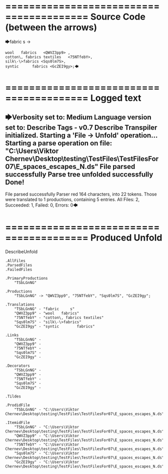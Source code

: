 ========================================
Source Code (between the arrows)
========================================

🡆fabric     s 	<TSbLGnNG> ->

	wool   fabrics	 <QWVZ3pp9> ,
	cotton\, fabrics textiles   <75NTfebY>,
    silk\-\>fabrics <Sqs0lm7S>,
    syntic 		fabrics <GcZEI9gy>;🡄

========================================
Logged text
========================================

🡆Verbosity set to: Medium
Language version set to: Describe Tags - v0.7
Describe Transpiler initialized.
Starting a 'File -> Unfold' operation...
Starting a parse operation on file: "C:\Users\Viktor Chernev\Desktop\testing\TestFiles\TestFilesFor07\E_spaces_escapes_N.ds"
File parsed successfully
Parse tree unfolded successfully
Done!
------------------------
File parsed successfully
Parser red 164 characters, into 22 tokens.
Those were translated to 1 productions, containing 5 entries.
All Files: 2, Succeeded: 1, Failed: 0, Errors: 0🡄

========================================
Produced Unfold
========================================

DescribeUnfold

    .AllFiles
    .ParsedFiles
    .FailedFiles

    .PrimaryProductions
        "TSbLGnNG" 

    .Productions
        "TSbLGnNG" -> "QWVZ3pp9", "75NTfebY", "Sqs0lm7S", "GcZEI9gy";

    .Translations
        "TSbLGnNG" - "fabric     s"
        "QWVZ3pp9" - "wool   fabrics"
        "75NTfebY" - "cotton\, fabrics textiles"
        "Sqs0lm7S" - "silk\-\>fabrics"
        "GcZEI9gy" - "syntic 		fabrics"

    .Links
        "TSbLGnNG" - 
        "QWVZ3pp9" - 
        "75NTfebY" - 
        "Sqs0lm7S" - 
        "GcZEI9gy" - 

    .Decorators
        "TSbLGnNG" - 
        "QWVZ3pp9" - 
        "75NTfebY" - 
        "Sqs0lm7S" - 
        "GcZEI9gy" - 

    .Tildes

    .ProdidFile
        "TSbLGnNG" - "C:\Users\Viktor Chernev\Desktop\testing\TestFiles\TestFilesFor07\E_spaces_escapes_N.ds"

    .ItemidFile
        "TSbLGnNG" - "C:\Users\Viktor Chernev\Desktop\testing\TestFiles\TestFilesFor07\E_spaces_escapes_N.ds"
        "QWVZ3pp9" - "C:\Users\Viktor Chernev\Desktop\testing\TestFiles\TestFilesFor07\E_spaces_escapes_N.ds"
        "75NTfebY" - "C:\Users\Viktor Chernev\Desktop\testing\TestFiles\TestFilesFor07\E_spaces_escapes_N.ds"
        "Sqs0lm7S" - "C:\Users\Viktor Chernev\Desktop\testing\TestFiles\TestFilesFor07\E_spaces_escapes_N.ds"
        "GcZEI9gy" - "C:\Users\Viktor Chernev\Desktop\testing\TestFiles\TestFilesFor07\E_spaces_escapes_N.ds"


